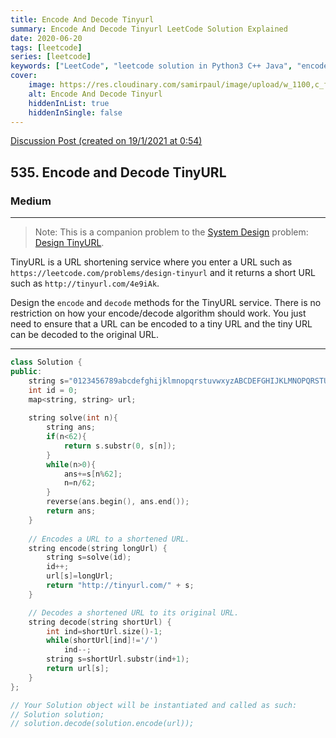 ```yaml
---
title: Encode And Decode Tinyurl
summary: Encode And Decode Tinyurl LeetCode Solution Explained
date: 2020-06-20
tags: [leetcode]
series: [leetcode]
keywords: ["LeetCode", "leetcode solution in Python3 C++ Java", "encode-and-decode-tinyurl LeetCode Solution Explained"]
cover:
    image: https://res.cloudinary.com/samirpaul/image/upload/w_1100,c_fit,co_rgb:FFFFFF,l_text:Arial_75_bold:Encode And Decode Tinyurl - Solution Explained/problem-solving.webp
    alt: Encode And Decode Tinyurl
    hiddenInList: true
    hiddenInSingle: false
---
```



[Discussion Post (created on 19/1/2021 at 0:54)](https://leetcode.com/problems/encode-and-decode-tinyurl/discuss/1071815/C%2B%2B-or-Map)  
<h2>535. Encode and Decode TinyURL</h2><h3>Medium</h3><hr><div><blockquote>Note: This is a companion problem to the <a href="https://leetcode.com/discuss/interview-question/system-design/" target="_blank">System Design</a> problem: <a href="https://leetcode.com/discuss/interview-question/124658/Design-a-URL-Shortener-(-TinyURL-)-System/" target="_blank">Design TinyURL</a>.</blockquote>

<p>TinyURL is a URL shortening service where you enter a URL such as <code>https://leetcode.com/problems/design-tinyurl</code> and it returns a short URL such as <code>http://tinyurl.com/4e9iAk</code>.</p>

<p>Design the <code>encode</code> and <code>decode</code> methods for the TinyURL service. There is no restriction on how your encode/decode algorithm should work. You just need to ensure that a URL can be encoded to a tiny URL and the tiny URL can be decoded to the original URL.</p>
</div>

---




```cpp
class Solution {
public:
    string s="0123456789abcdefghijklmnopqrstuvwxyzABCDEFGHIJKLMNOPQRSTUVWXYZ";
    int id = 0;
    map<string, string> url;
    
    string solve(int n){
        string ans;
        if(n<62){
            return s.substr(0, s[n]);
        }
        while(n>0){
            ans+=s[n%62];
            n=n/62;
        }
        reverse(ans.begin(), ans.end());
        return ans;
    }
    
    // Encodes a URL to a shortened URL.
    string encode(string longUrl) {
        string s=solve(id);
        id++;
        url[s]=longUrl;
        return "http://tinyurl.com/" + s;
    }

    // Decodes a shortened URL to its original URL.
    string decode(string shortUrl) {
        int ind=shortUrl.size()-1;
        while(shortUrl[ind]!='/')
            ind--;
        string s=shortUrl.substr(ind+1);
        return url[s];
    }
};

// Your Solution object will be instantiated and called as such:
// Solution solution;
// solution.decode(solution.encode(url));
```
